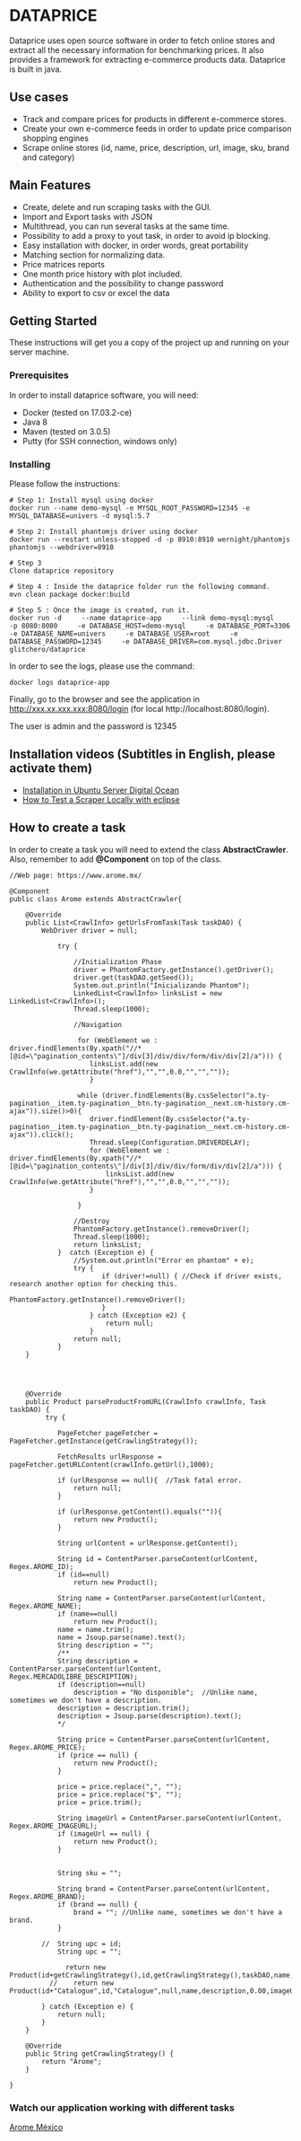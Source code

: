 # DATAPRICE 

Dataprice uses open source software in order to fetch online stores and extract all the necessary information for benchmarking prices. It also provides a framework for extracting e-commerce products data. Dataprice is built in java.

## Use cases

 - Track and compare prices for products in different e-commerce stores.
 - Create your own e-commerce feeds in order to update price comparison shopping engines
 - Scrape online stores (id, name, price, description, url, image, sku, brand and category)
          
## Main Features

 - Create, delete and run scraping tasks with the GUI. 
 - Import and Export tasks with JSON
 - Multithread, you can run several tasks at the same time.
 - Possibility to add a proxy to yout task, in order to avoid ip blocking.
 - Easy installation with docker, in order words, great portability
 - Matching section for normalizing data.
 - Price matrices reports
 - One month price history with plot included. 
 - Authentication and the possibility to change password 
 - Ability to export to csv or excel the data


## Getting Started

These instructions will get you a copy of the project up and running on your server machine.

### Prerequisites

In order to install dataprice software, you will need:

*   Docker (tested on 17.03.2-ce)
*   Java 8
*   Maven (tested on 3.0.5)
*   Putty (for SSH connection, windows only)

### Installing

Please follow the instructions:

```
# Step 1: Install mysql using docker
docker run --name demo-mysql -e MYSQL_ROOT_PASSWORD=12345 -e MYSQL_DATABASE=univers -d mysql:5.7

# Step 2: Install phantomjs driver using docker
docker run --restart unless-stopped -d -p 8910:8910 wernight/phantomjs phantomjs --webdriver=8910

# Step 3
Clone dataprice repository 

# Step 4 : Inside the dataprice folder run the following command.
mvn clean package docker:build

# Step 5 : Once the image is created, run it.
docker run -d     --name dataprice-app     --link demo-mysql:mysql     -p 8080:8080     -e DATABASE_HOST=demo-mysql     -e DATABASE_PORT=3306     -e DATABASE_NAME=univers     -e DATABASE_USER=root     -e DATABASE_PASSWORD=12345     -e DATABASE_DRIVER=com.mysql.jdbc.Driver      glitchero/dataprice

```

In order to see the logs, please use the command:

```
docker logs dataprice-app
```

Finally, go to the browser and see the application in http://xxx.xx.xxx.xxx:8080/login (for local http://localhost:8080/login).

The user is admin and the password is 12345


## Installation videos (Subtitles in English, please activate them)

 - [Installation in Ubuntu Server Digital Ocean](https://www.youtube.com/watch?v=IKwTQ51pTnc&t=4s)
 - [How to Test a Scraper Locally with eclipse](https://www.youtube.com/watch?v=-r4mlMg-WpI&list=PLuAkh4GnBZuG1Rw49SC_R2ZwLWhXuu2pX)

## How to create a task

In order to create a task you will need to extend the class __AbstractCrawler__. Also, remember to add __@Component__ on top of the class.

```
//Web page: https://www.arome.mx/

@Component
public class Arome extends AbstractCrawler{

	@Override
	public List<CrawlInfo> getUrlsFromTask(Task taskDAO) {
	    WebDriver driver = null;
			
			try {
			
				//Initialization Phase
				driver = PhantomFactory.getInstance().getDriver();
				driver.get(taskDAO.getSeed());
				System.out.println("Inicializando Phantom");
				LinkedList<CrawlInfo> linksList = new LinkedList<CrawlInfo>();
				Thread.sleep(1000);
				
				//Navigation

				 for (WebElement we : driver.findElements(By.xpath("//*[@id=\"pagination_contents\"]/div[3]/div/div/form/div/div[2]/a"))) {	
					linksList.add(new CrawlInfo(we.getAttribute("href"),"","",0.0,"","",""));
			        }

				 while (driver.findElements(By.cssSelector("a.ty-pagination__item.ty-pagination__btn.ty-pagination__next.cm-history.cm-ajax")).size()>0){		
					driver.findElement(By.cssSelector("a.ty-pagination__item.ty-pagination__btn.ty-pagination__next.cm-history.cm-ajax")).click();						
					Thread.sleep(Configuration.DRIVERDELAY);
					for (WebElement we : driver.findElements(By.xpath("//*[@id=\"pagination_contents\"]/div[3]/div/div/form/div/div[2]/a"))) {	
						linksList.add(new CrawlInfo(we.getAttribute("href"),"","",0.0,"","",""));
				    }

				 }
			
				//Destroy
				PhantomFactory.getInstance().removeDriver();		
				Thread.sleep(1000);
				return linksList;
			}  catch (Exception e) {
				//System.out.println("Error en phantom" + e);
				try {
					   if (driver!=null) { //Check if driver exists, research another option for checking this.
						   PhantomFactory.getInstance().removeDriver();
					   }
					} catch (Exception e2) {
						return null;
					}
				return null;
			}
	}

	
	
	
	@Override
	public Product parseProductFromURL(CrawlInfo crawlInfo, Task taskDAO) {
         try {
		    
			PageFetcher pageFetcher = PageFetcher.getInstance(getCrawlingStrategy());
	    	
			FetchResults urlResponse = pageFetcher.getURLContent(crawlInfo.getUrl(),1000);
			
			if (urlResponse == null){  //Task fatal error.		
				return null;
	    	}
			
			if (urlResponse.getContent().equals("")){   
				return new Product();
	    	}
		
			String urlContent = urlResponse.getContent(); 

			String id = ContentParser.parseContent(urlContent, Regex.AROME_ID);
			if (id==null)
				return new Product();
			
			String name = ContentParser.parseContent(urlContent, Regex.AROME_NAME);
			if (name==null)
				return new Product();
			name = name.trim();
			name = Jsoup.parse(name).text();
			String description = "";
			/**
			String description = ContentParser.parseContent(urlContent, Regex.MERCADOLIBRE_DESCRIPTION);
			if (description==null)
				description = "No disponible";  //Unlike name, sometimes we don't have a description.
			description = description.trim();
			description = Jsoup.parse(description).text();
			*/
			
			String price = ContentParser.parseContent(urlContent, Regex.AROME_PRICE); 	
			if (price == null) {  
				return new Product();
			}

			price = price.replace(",", "");
			price = price.replace("$", "");
			price = price.trim();
			
			String imageUrl = ContentParser.parseContent(urlContent, Regex.AROME_IMAGEURL);
			if (imageUrl == null) {  
				return new Product();
			}
			
						
			String sku = "";
			
			String brand = ContentParser.parseContent(urlContent, Regex.AROME_BRAND);	
			if (brand == null) {  
				brand = ""; //Unlike name, sometimes we don't have a brand.
			}
			
		//	String upc = id;
			String upc = "";

		      return new Product(id+getCrawlingStrategy(),id,getCrawlingStrategy(),taskDAO,name,description,Double.parseDouble(price),imageUrl,crawlInfo.getUrl(),sku,upc,brand,taskDAO.getTaskName());
		  //	return new Product(id+"Catalogue",id,"Catalogue",null,name,description,0.00,imageUrl,crawlInfo.getUrl(),sku,upc,brand,taskDAO.getTaskName());
			
		} catch (Exception e) {
			return null;
		}
	}

	@Override
	public String getCrawlingStrategy() {
		return "Arome";
	}

}

```

### Watch our application working with different tasks 
[Arome México](https://www.youtube.com/watch?v=N878vHbl2O8) 

